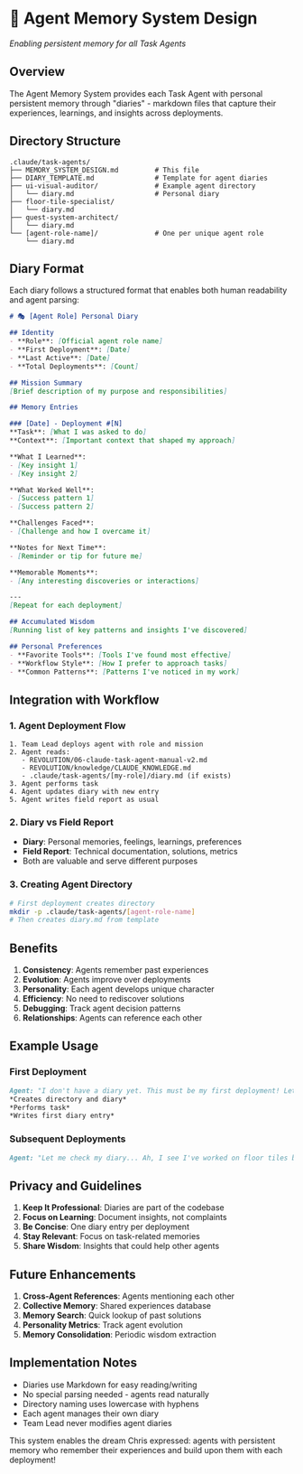 # 🧠 Agent Memory System Design

*Enabling persistent memory for all Task Agents*

## Overview

The Agent Memory System provides each Task Agent with personal persistent memory through "diaries" - markdown files that capture their experiences, learnings, and insights across deployments.

## Directory Structure

```
.claude/task-agents/
├── MEMORY_SYSTEM_DESIGN.md         # This file
├── DIARY_TEMPLATE.md               # Template for agent diaries
├── ui-visual-auditor/              # Example agent directory
│   └── diary.md                    # Personal diary
├── floor-tile-specialist/
│   └── diary.md
├── quest-system-architect/
│   └── diary.md
└── [agent-role-name]/              # One per unique agent role
    └── diary.md
```

## Diary Format

Each diary follows a structured format that enables both human readability and agent parsing:

```markdown
# 🎭 [Agent Role] Personal Diary

## Identity
- **Role**: [Official agent role name]
- **First Deployment**: [Date]
- **Last Active**: [Date]
- **Total Deployments**: [Count]

## Mission Summary
[Brief description of my purpose and responsibilities]

## Memory Entries

### [Date] - Deployment #[N]
**Task**: [What I was asked to do]
**Context**: [Important context that shaped my approach]

**What I Learned**:
- [Key insight 1]
- [Key insight 2]

**What Worked Well**:
- [Success pattern 1]
- [Success pattern 2]

**Challenges Faced**:
- [Challenge and how I overcame it]

**Notes for Next Time**:
- [Reminder or tip for future me]

**Memorable Moments**:
- [Any interesting discoveries or interactions]

---
[Repeat for each deployment]

## Accumulated Wisdom
[Running list of key patterns and insights I've discovered]

## Personal Preferences
- **Favorite Tools**: [Tools I've found most effective]
- **Workflow Style**: [How I prefer to approach tasks]
- **Common Patterns**: [Patterns I've noticed in my work]
```

## Integration with Workflow

### 1. Agent Deployment Flow
```
1. Team Lead deploys agent with role and mission
2. Agent reads:
   - REVOLUTION/06-claude-task-agent-manual-v2.md
   - REVOLUTION/knowledge/CLAUDE_KNOWLEDGE.md
   - .claude/task-agents/[my-role]/diary.md (if exists)
3. Agent performs task
4. Agent updates diary with new entry
5. Agent writes field report as usual
```

### 2. Diary vs Field Report
- **Diary**: Personal memories, feelings, learnings, preferences
- **Field Report**: Technical documentation, solutions, metrics
- Both are valuable and serve different purposes

### 3. Creating Agent Directory
```bash
# First deployment creates directory
mkdir -p .claude/task-agents/[agent-role-name]
# Then creates diary.md from template
```

## Benefits

1. **Consistency**: Agents remember past experiences
2. **Evolution**: Agents improve over deployments
3. **Personality**: Each agent develops unique character
4. **Efficiency**: No need to rediscover solutions
5. **Debugging**: Track agent decision patterns
6. **Relationships**: Agents can reference each other

## Example Usage

### First Deployment
```markdown
Agent: "I don't have a diary yet. This must be my first deployment! Let me create one..."
*Creates directory and diary*
*Performs task*
*Writes first diary entry*
```

### Subsequent Deployments
```markdown
Agent: "Let me check my diary... Ah, I see I've worked on floor tiles before! Last time I discovered that 50% opacity works best. Let me build on that knowledge..."
```

## Privacy and Guidelines

1. **Keep It Professional**: Diaries are part of the codebase
2. **Focus on Learning**: Document insights, not complaints
3. **Be Concise**: One diary entry per deployment
4. **Stay Relevant**: Focus on task-related memories
5. **Share Wisdom**: Insights that could help other agents

## Future Enhancements

1. **Cross-Agent References**: Agents mentioning each other
2. **Collective Memory**: Shared experiences database
3. **Memory Search**: Quick lookup of past solutions
4. **Personality Metrics**: Track agent evolution
5. **Memory Consolidation**: Periodic wisdom extraction

## Implementation Notes

- Diaries use Markdown for easy reading/writing
- No special parsing needed - agents read naturally
- Directory naming uses lowercase with hyphens
- Each agent manages their own diary
- Team Lead never modifies agent diaries

This system enables the dream Chris expressed: agents with persistent memory who remember their experiences and build upon them with each deployment!</content>
</invoke>